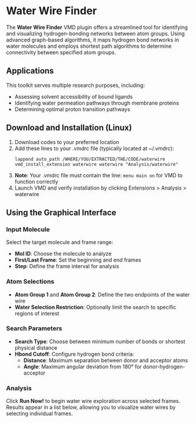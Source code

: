 # Water Wire Finder

The **Water Wire Finder** VMD plugin offers a streamlined tool for identifying and visualizing hydrogen-bonding networks between atom groups. Using advanced graph-based algorithms, it maps hydrogen bond networks in water molecules and employs shortest path algorithms to determine connectivity between specified atom groups.

## Applications

This toolkit serves multiple research purposes, including:
- Assessing solvent accessibility of bound ligands
- Identifying water permeation pathways through membrane proteins
- Determining optimal proton transition pathways

## Download and Installation (Linux)

1. Download codes to your preferred location
2. Add these lines to your .vmdrc file (typically located at ~/.vmdrc):
   ```
   lappend auto_path /WHERE/YOU/EXTRACTED/THE/CODE/waterwire
   vmd_install_extension waterwire waterwire "Analysis/waterwire"
   ```
3. **Note**: Your .vmdrc file must contain the line: `menu main on` for VMD to function correctly
4. Launch VMD and verify installation by clicking Extensions > Analysis > waterwire

## Using the Graphical Interface

### Input Molecule
Select the target molecule and frame range:
- **Mol ID**: Choose the molecule to analyze
- **First/Last Frame**: Set the beginning and end frames
- **Step**: Define the frame interval for analysis

### Atom Selections
- **Atom Group 1** and **Atom Group 2**: Define the two endpoints of the water wire
- **Water Selection Restriction**: Optionally limit the search to specific regions of interest

### Search Parameters
- **Search Type**: Choose between minimum number of bonds or shortest physical distance
- **Hbond Cutoff**: Configure hydrogen bond criteria:
  - **Distance**: Maximum separation between donor and acceptor atoms
  - **Angle**: Maximum angular deviation from 180° for donor-hydrogen-acceptor

### Analysis
Click **Run Now!** to begin water wire exploration across selected frames. Results appear in a list below, allowing you to visualize water wires by selecting individual frames.
